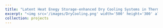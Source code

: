 ```yaml
---
title: "Latent Heat Enegy Storage-enhanced Dry Cooling Systems in Thermoelectric Power Plants"
excerpt: "<img src='/images/DryCooling.png' width='500' height='300' alt="Description" style="display: block; margin-left: auto; margin-right: auto;">"
collection: projects
---
```



